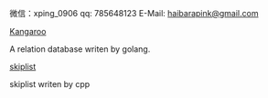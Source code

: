 微信：xping_0906
qq: 785648123
E-Mail: haibarapink@gmail.com

[Kangaroo](https://github.com/Haibarapink/Kangaroo)

A relation database writen by golang.

[skiplist](https://github.com/Haibarapink/skip-list)

skiplist writen by cpp
